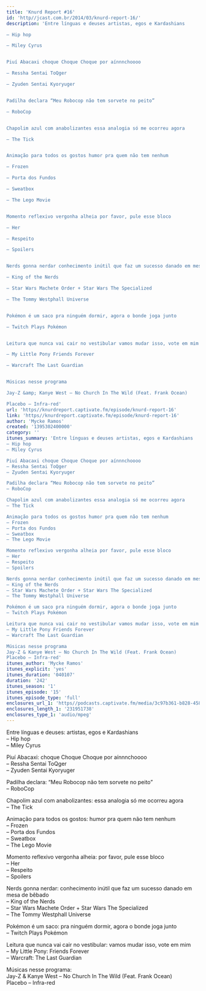 ```yaml
---
title: 'Knurd Report #16'
id: 'http//jcast.com.br/2014/03/knurd-report-16/'
description: 'Entre línguas e deuses artistas, egos e Kardashians

– Hip hop

– Miley Cyrus


Piuí Abacaxi choque Choque Choque por aínnnchoooo

– Ressha Sentai ToQger

– Zyuden Sentai Kyoryuger


Padilha declara “Meu Robocop não tem sorvete no peito”

– RoboCop


Chapolim azul com anabolizantes essa analogia só me ocorreu agora

– The Tick


Animação para todos os gostos humor pra quem não tem nenhum

– Frozen

– Porta dos Fundos

– Sweatbox

– The Lego Movie


Momento reflexivo vergonha alheia por favor, pule esse bloco

– Her

– Respeito

– Spoilers


Nerds gonna nerdar conhecimento inútil que faz um sucesso danado em mesa de bêbado

– King of the Nerds

– Star Wars Machete Order + Star Wars The Specialized

– The Tommy Westphall Universe


Pokémon é um saco pra ninguém dormir, agora o bonde joga junto

– Twitch Plays Pokémon


Leitura que nunca vai cair no vestibular vamos mudar isso, vote em mim

– My Little Pony Friends Forever

– Warcraft The Last Guardian


Músicas nesse programa

Jay-Z &amp; Kanye West – No Church In The Wild (Feat. Frank Ocean)

Placebo – Infra-red'
url: 'https//knurdreport.captivate.fm/episode/knurd-report-16'
link: 'https//knurdreport.captivate.fm/episode/knurd-report-16'
author: 'Mycke Ramos'
created: '1395302400000'
category: ''
itunes_summary: 'Entre línguas e deuses artistas, egos e Kardashians
– Hip hop
– Miley Cyrus

Piuí Abacaxi choque Choque Choque por aínnnchoooo
– Ressha Sentai ToQger
– Zyuden Sentai Kyoryuger

Padilha declara “Meu Robocop não tem sorvete no peito”
– RoboCop

Chapolim azul com anabolizantes essa analogia só me ocorreu agora
– The Tick

Animação para todos os gostos humor pra quem não tem nenhum
– Frozen
– Porta dos Fundos
– Sweatbox
– The Lego Movie

Momento reflexivo vergonha alheia por favor, pule esse bloco
– Her
– Respeito
– Spoilers

Nerds gonna nerdar conhecimento inútil que faz um sucesso danado em mesa de bêbado
– King of the Nerds
– Star Wars Machete Order + Star Wars The Specialized
– The Tommy Westphall Universe

Pokémon é um saco pra ninguém dormir, agora o bonde joga junto
– Twitch Plays Pokémon

Leitura que nunca vai cair no vestibular vamos mudar isso, vote em mim
– My Little Pony Friends Forever
– Warcraft The Last Guardian

Músicas nesse programa
Jay-Z & Kanye West – No Church In The Wild (Feat. Frank Ocean)
Placebo – Infra-red'
itunes_author: 'Mycke Ramos'
itunes_explicit: 'yes'
itunes_duration: '040107'
duration: '242'
itunes_season: '1'
itunes_episode: '15'
itunes_episode_type: 'full'
enclosures_url_1: 'https//podcasts.captivate.fm/media/3c97b361-b828-458a-a179-8a9b181a25bb/hipcast-12771-u-391562-s-1-audio_tc.mp3'
enclosures_length_1: '231951738'
enclosures_type_1: 'audio/mpeg'
---
```

Entre línguas e deuses: artistas, egos e Kardashians  
– Hip hop  
– Miley Cyrus

Piuí Abacaxi: choque Choque Choque por aínnnchoooo  
– Ressha Sentai ToQger  
– Zyuden Sentai Kyoryuger

Padilha declara: “Meu Robocop não tem sorvete no peito”  
– RoboCop

Chapolim azul com anabolizantes: essa analogia só me ocorreu agora  
– The Tick

Animação para todos os gostos: humor pra quem não tem nenhum  
– Frozen  
– Porta dos Fundos  
– Sweatbox  
– The Lego Movie

Momento reflexivo vergonha alheia: por favor, pule esse bloco  
– Her  
– Respeito  
– Spoilers

Nerds gonna nerdar: conhecimento inútil que faz um sucesso danado em mesa de bêbado  
– King of the Nerds  
– Star Wars Machete Order + Star Wars The Specialized  
– The Tommy Westphall Universe

Pokémon é um saco: pra ninguém dormir, agora o bonde joga junto  
– Twitch Plays Pokémon

Leitura que nunca vai cair no vestibular: vamos mudar isso, vote em mim  
– My Little Pony: Friends Forever  
– Warcraft: The Last Guardian

Músicas nesse programa:  
Jay-Z & Kanye West – No Church In The Wild (Feat. Frank Ocean)  
Placebo – Infra-red